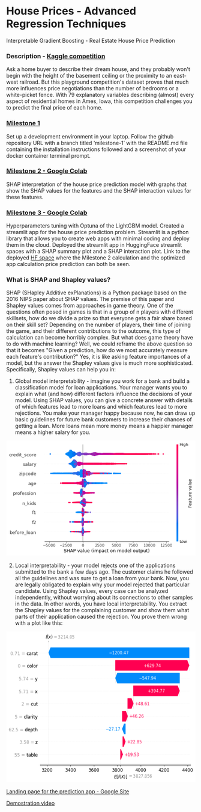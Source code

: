# House Prices - Advanced Regression Techniques
Interpretable Gradient Boosting - Real Estate House Price Prediction
### Description - <a href="https://www.kaggle.com/competitions/house-prices-advanced-regression-techniques">Kaggle competition</a>
Ask a home buyer to describe their dream house, and they probably won't begin with the height of the basement ceiling or the proximity to an east-west railroad. But this playground competition's dataset proves that much more influences price negotiations than the number of bedrooms or a white-picket fence.
With 79 explanatory variables describing (almost) every aspect of residential homes in Ames, Iowa, this competition challenges you to predict the final price of each home.

### <a href="https://github.com/DavidGomezCamargo/Project/tree/Milestone-1">Milestone 1 </a>
Set up a development environment in your laptop. Follow the github repository URL with a branch titled ‘milestone-1’ with the README.md file containing the installation instructions followed and a screenshot of your docker container terminal prompt.
### <a href="https://github.com/DavidGomezCamargo/Project/blob/Milestone-2/Milestone_2.ipynb">Milestone 2 - Google Colab</a>
SHAP interpretation of the house price prediction model with graphs that show the SHAP values for the features and the SHAP interaction values for these features.
### <a href="https://github.com/DavidGomezCamargo/Project/blob/Milestone-3/Milestone_3.ipynb">Milestone 3 - Google Colab</a>
Hyperparameters tuning with Optuna of the LightGBM model. Created a streamlit app for the house price prediction problem. Streamlit is a python library that allows you to create web apps with minimal coding and deploy them in the cloud. Deployed the streamlit app in HuggingFace streamlit spaces with a SHAP summary plot and a SHAP interaction plot. Link to the deployed <a href="https://huggingface.co/spaces/DavidGomezCamargo/demo_app">HF space</a> where the Milestone 2 calculation and the optimized app calculation price prediction can both be seen.

### What is SHAP and Shapley values?
SHAP (SHapley Additive exPlanations) is a Python package based on the 2016 NIPS paper about SHAP values. The premise of this paper and Shapley values comes from approaches in game theory.
One of the questions often posed in games is that in a group of n players with different skillsets, how do we divide a prize so that everyone gets a fair share based on their skill set? Depending on the number of players, their time of joining the game, and their different contributions to the outcome, this type of calculation can become horribly complex.
But what does game theory have to do with machine learning? Well, we could reframe the above question so that it becomes "Given a prediction, how do we most accurately measure each feature's contribution?" Yes, it is like asking feature importances of a model, but the answer the Shapley values give is much more sophisticated.
Specifically, Shapley values can help you in:
1. Global model interpretability - imagine you work for a bank and build a classification model for loan applications. Your manager wants you to explain what (and how) different factors influence the decisions of your model. Using SHAP values, you can give a concrete answer with details of which features lead to more loans and which features lead to more rejections. You make your manager happy because now, he can draw up basic guidelines for future bank customers to increase their chances of getting a loan. More loans mean more money means a happier manager means a higher salary for you.
   
<center><img src="1.png" class="center height="400" width="600""></center>

2. Local interpretability - your model rejects one of the applications submitted to the bank a few days ago. The customer claims he followed all the guidelines and was sure to get a loan from your bank. Now, you are legally obligated to explain why your model rejected that particular candidate. Using Shapley values, every case can be analyzed independently, without worrying about its connections to other samples in the data. In other words, you have local interpretability. You extract the Shapley values for the complaining customer and show them what parts of their application caused the rejection. You prove them wrong with a plot like this:
   
<center><img src="2.png" class="center" height="400" width="600"></center>

<a href="https://sites.google.com/njit.edu/house-price-prediction?usp=sharing">Landing page for the prediction app - Google Site</a>

<a href="https://youtu.be/V2UmmtzvzEc">Demostration video</a>
